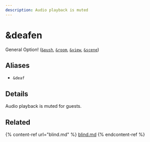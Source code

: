 ```yaml
---
description: Audio playback is muted
---
```


# \&deafen

General Option! ([`&push`](../source-settings/push.md), [`&room`](room.md), [`&view`](../advanced-settings/view-parameters/view.md), [`&scene`](../advanced-settings/view-parameters/scene.md))

## Aliases

* `&deaf`

## Details

Audio playback is muted for guests.

## Related

{% content-ref url="blind.md" %}
[blind.md](blind.md)
{% endcontent-ref %}
